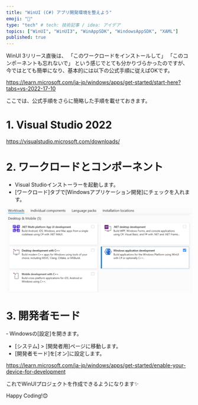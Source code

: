 ```yaml
---
title: "WinUI (C#) アプリ開発環境を整えよう"
emoji: "🔰"
type: "tech" # tech: 技術記事 / idea: アイデア
topics: ["WinUI", "WinUI3", "WinAppSDK", "WindowsAppSDK", "XAML"]
published: true
---
```


WinUI 3リリース直後は、
「このワークロードをインストールして」
「このコンポーネントも忘れないで」
という感じでとても分かりづらかったのですが、
今ではとても簡単になり、基本的には以下の公式手順に従えばOKです。

https://learn.microsoft.com/ja-jp/windows/apps/get-started/start-here?tabs=vs-2022-17-10

ここでは、公式手順をさらに簡略した手順を載せておきます。

# 1. Visual Studio 2022

https://visualstudio.microsoft.com/downloads/

# 2. ワークロードとコンポーネント

- Visual Studioインストーラーを起動します。
- [ワークロード]タブで[Windowsアプリケーション開発]にチェックを入れます。

![](/images/002-get-started-with-winui/windows-application-development-workload.png)

# 3. 開発者モード

‐ Windowsの[設定]を開きます。
- [システム] > [開発者用]ページに移動します。
- [開発者モード]を[オン]に設定します。

https://learn.microsoft.com/ja-jp/windows/apps/get-started/enable-your-device-for-development


これでWinUIプロジェクトを作成できるようになります✨

Happy Coding!😊